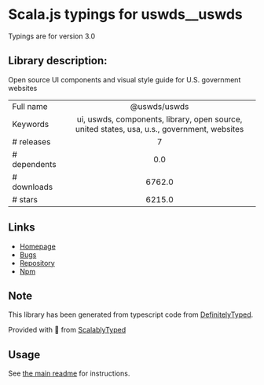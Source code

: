 
# Scala.js typings for uswds__uswds

Typings are for version 3.0

## Library description:
Open source UI components and visual style guide for U.S. government websites

|                    |                 |
| ------------------ | :-------------: |
| Full name          | @uswds/uswds |
| Keywords           | ui, uswds, components, library, open source, united states, usa, u.s., government, websites |
| # releases         | 7 |
| # dependents       | 0.0 |
| # downloads        | 6762.0 |
| # stars            | 6215.0 |

## Links
- [Homepage](https://github.com/uswds/uswds#readme)
- [Bugs](https://github.com/uswds/uswds/issues)
- [Repository](https://github.com/uswds/uswds)
- [Npm](https://www.npmjs.com/package/%40uswds%2Fuswds)
    


## Note
This library has been generated from typescript code from [DefinitelyTyped](https://definitelytyped.org).

Provided with :purple_heart: from [ScalablyTyped](https://github.com/oyvindberg/ScalablyTyped)

## Usage
See [the main readme](../../readme.md) for instructions.


